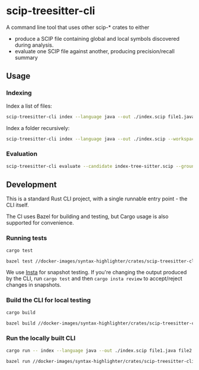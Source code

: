 # scip-treesitter-cli

A command line tool that uses other scip-* crates to either

- produce a SCIP file containing global and local symbols discovered during analysis.
- evaluate one SCIP file against another, producing precision/recall summary

## Usage

### Indexing

Index a list of files:

```bash
scip-treesitter-cli index --language java --out ./index.scip file1.java file2.java ...
```

Index a folder recursively:

```bash
scip-treesitter-cli index --language java --out ./index.scip --workspace <some-folder>
```

### Evaluation

```bash
scip-treesitter-cli evaluate --candidate index-tree-sitter.scip --ground-truth index.scip
```

## Development

This is a standard Rust CLI project, with a single runnable entry point - the CLI itself.

The CI uses Bazel for building and testing,
but Cargo usage is also supported for convenience.

### Running tests

```bash
cargo test
```

```bash
bazel test //docker-images/syntax-highlighter/crates/scip-treesitter-cli:all
```

We use [Insta](https://insta.rs/) for snapshot testing.
If you're changing the output produced by the CLI,
run `cargo test` and then `cargo insta review`
to accept/reject changes in snapshots.

### Build the CLI for local testing

```bash
cargo build
```

```bash
bazel build //docker-images/syntax-highlighter/crates/scip-treesitter-cli
```

### Run the locally built CLI

```bash
cargo run -- index --language java --out ./index.scip file1.java file2.java ...
```

```bash
bazel run //docker-images/syntax-highlighter/crates/scip-treesitter-cli -- index --language java --out ./index.scip file1.java file2.java ...
```
